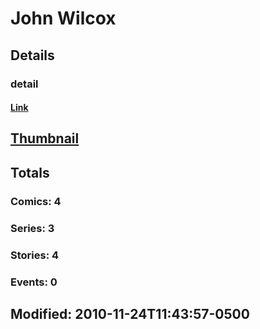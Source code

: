 # John  Wilcox 
## Details
### detail
#### [Link](http://marvel.com/comics/creators/2072/john_wilcox?utm_campaign=apiRef&utm_source=225578a89fc76f3d20fbffda5d17a88d)
## [Thumbnail](http://i.annihil.us/u/prod/marvel/i/mg/b/40/image_not_available.jpg)
## Totals
### Comics: 4
### Series: 3
### Stories: 4
### Events: 0
## Modified: 2010-11-24T11:43:57-0500